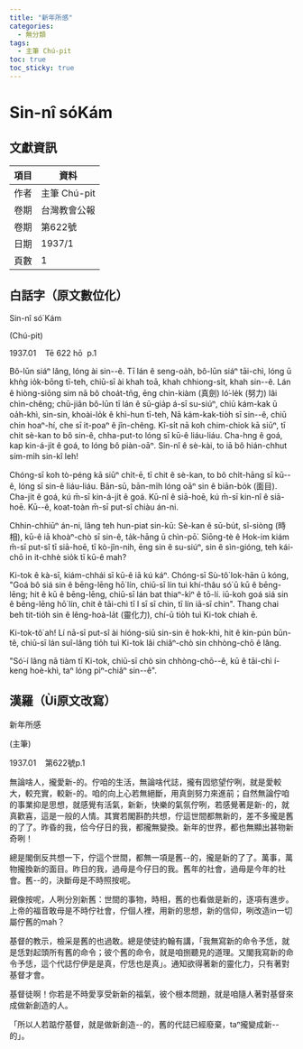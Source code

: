 ```yaml
---
title: "新年所感"
categories:
  - 無分類
tags:
  - 主筆 Chú-pit
toc: true
toc_sticky: true
---
```


# Sin-nî só͘Kám

## 文獻資訊

| 項目 | 資料 |
|---|---|
| 作者 | 主筆 Chú-pit |
| 卷期 | 台灣教會公報 |
| 卷期 | 第622號 |
| 日期 | 1937/1 |
| 頁數 | 1 |

## 白話字（原文數位化）

Sin-nî só͘ Kám

(Chú-pit)

1937.01    Tē 622 hō  p.1

Bô-lūn siáⁿ lâng, lóng ài sin--ê. Tī lán ê seng-oa̍h, bô-lūn siáⁿ tāi-chì, lóng ū khǹg io̍k-bōng tī-teh, chiū-sī ài khah toā, khah chhiong-si̍t, khah sin--ê. Lán ê hiòng-siōng sim nā bô choa̍t-tn̄g, ēng chin-kiàm (真劍) ló͘-le̍k (努力) lâi chìn-chêng; chū-jiân bô-lūn tī lán ê sū-gia̍p á-sī su-siúⁿ, chiū kám-kak ū oa̍h-khì, sin-sin, khoài-lo̍k ê khì-hun tī-teh, Nā kám-kak-tio̍h sī sin--ê, chiū chin hoaⁿ-hí, che sī it-poaⁿ ê jîn-chêng. Kî-si̍t nā koh chim-chiok kā siūⁿ, tī chit sè-kan to bô sin-ê, chha-put-to lóng sī kū-ê liáu-liáu. Cha-hng ê goá, kap kin-á-ji̍t ê goá, to lóng bô piàn-oāⁿ. Sin-nî ê sè-kài, to iā bô hián-chhut sím-mi̍h sin-kî leh!

Chóng-sī koh tò-péng kā siūⁿ chi̍t-ē, tī chit ê sè-kan, to bô chi̍t-hāng sī kū--ê, lóng sī sin-ê liáu-liáu. Bān-sū, bān-mi̍h lóng oāⁿ sin ê biān-bo̍k (面目). Cha-ji̍t ê goá, kú m̄-sī kin-á-ji̍t ê goá. Kū-nî ê siā-hoē, kú m̄-sī kin-nî ê siā-hoē. Kū--ê, koat-toàn m̄-sī put-sî chiàu án-ni.

Chhin-chhiūⁿ án-ni, lâng teh hun-piat sin-kū: Sè-kan ê sū-bu̍t, sî-siòng (時相), kū-ê iā khoàⁿ-chò sī sin-ê, ta̍k-hāng ū chìn-pō͘. Siōng-tè ê Hok-im kiám m̄-sī put-sî tī siā-hoē, tī kò-jîn-nih, ēng sin ê su-siúⁿ, sin ê sìn-gióng, teh kái-chō in it-chhè sio̍k tī kū-ê mah?

Ki-tok ê kà-sī, kiám-chhái sī kū-ê iā kú káⁿ. Chóng-sī Sù-tô͘ Iok-hān ū kóng, "Goá bô siá sin ê bēng-lēng hō͘ lín, chiū-sī lín tuì khí-thâu só͘ ū kū ê bēng-lēng; hit ê kū ê bēng-lēng, chiū-sī lán bat thiaⁿ-kìⁿ ê tō-lí. iū-koh goá siá sin ê bēng-lēng hō͘ lín, chit ê tāi-chì tī I sī sī chin, tī lín iā-sī chin". Thang chai beh tit-tio̍h sin ê lêng-hoà-la̍t (靈化力), chí-ū tio̍h tuì Ki-tok chiah ē.

Ki-tok-tô͘ ah! Lí nā-sī put-sî ài hióng-siū sin-sin ê hok-khì, hit ê kin-pún būn-tê, chiū-sī lán suî-lâng tio̍h tuì Ki-tok lâi chiâⁿ-chò sin chhòng-chō ê lâng.

"Só͘-í lâng nā tiàm tī Ki-tok, chiū-sī chò sin chhòng-chō--ê, kū ê tāi-chì í-keng hoè-khì, taⁿ lóng pìⁿ-chiâⁿ sin--ê".

## 漢羅（Ùi原文改寫）

新年所感

(主筆)

1937.01    第622號p.1

無論啥人，攏愛新-的。佇咱的生活，無論啥代誌，攏有囥慾望佇咧，就是愛較大，較充實，較新-的。咱的向上心若無絕斷，用真劍努力來進前；自然無論佇咱的事業抑是思想，就感覺有活氣，新新，快樂的氣氛佇咧，若感覺著是新-的，就真歡喜，這是一般的人情。其實若閣斟酌共想，佇這世間都無新的，差不多攏是舊的了了。昨昏的我，佮今仔日的我，都攏無變換。新年的世界，都也無顯出甚物新奇咧！

總是閣倒反共想一下，佇這个世間，都無一項是舊--的，攏是新的了了。萬事，萬物攏換新的面目。昨日的我，過毋是今仔日的我。舊年的社會，過毋是今年的社會。舊--的，決斷毋是不時照按呢。

親像按呢，人咧分別新舊：世間的事物，時相，舊的也看做是新的，逐項有進步。上帝的福音敢毋是不時佇社會，佇個人裡，用新的思想，新的信仰，咧改造in一切屬佇舊的mah？

基督的教示，檢采是舊的也過敢。總是使徒約翰有講，「我無寫新的命令予恁，就是恁對起頭所有舊的命令；彼个舊的命令，就是咱捌聽見的道理。又閣我寫新的命令予恁，這个代誌佇伊是是真，佇恁也是真」。通知欲得著新的靈化力，只有著對基督才會。

基督徒啊！你若是不時愛享受新新的福氣，彼个根本問題，就是咱隨人著對基督來成做新創造的人。

「所以人若踮佇基督，就是做新創造--的，舊的代誌已經廢棄，taⁿ攏變成新--的」。

